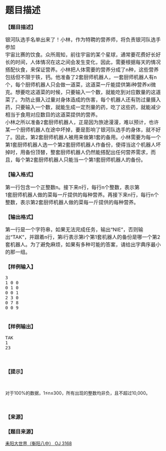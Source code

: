 # 题目描述


<h3>
【题目描述】
</h3>
<div class="content">
<p>
<span style="font-size:medium;">银河队选手名单出来了！小林，作为特聘的营养师，将负责银河队选手参加<br/>
宇宙比赛的饮食。众所周知，前往宇宙的某个星球，通常要花费好长好长的时间，人体情况在这之间会发生变化，因此，需要根据每天的情况搭配伙食，来保证营养。小林把人体需要的营养分成了n种，这些营养包括但不限于铁，钙。他准备了2套厨师机器人，一套厨师机器人有n个，每个厨师机器人只会做一道菜，这道菜一斤能提供第i种营养xi微克。想要吃这道菜的时候，只要输入一个数，就能吃到对应数量的这道菜了。为防止摄入过量对身体造成的伤害，每个机器人还有防过量摄入药，只要输入一个数，就能生成一定剂量的药，吃了这些药，就能减少相当于食用对应数目的这道菜提供的营养。<br/>
小林之所以准备2套厨师机器人，正是因为旅途漫漫，难以预计，也许某一个厨师机器人在途中坏掉，要是影响了银河队选手的身体，就不好了。因此，第2套厨师机器人被用来做第1套的备用。小林需要为每一个第1套厨师机器人选一个第2套厨师机器人作备份，使得当这个机器人坏掉时，用备份顶替，整套厨师机器人仍然能搭配出任何营养需求，而且，每个第2套厨师机器人只能当一个第1套厨师机器人的备份。<br/>
</span> 
</p>
</div>
<h3>
【输入格式】
</h3>
<div class="content">
<p>
<span style="font-size:medium;">第一行包含一个正整数n。接下来n行，每行n个整数，表示第<br/>
1套厨师机器人做的菜每一斤提供的每种营养。再接下来n行，每行n个整数，</span><span style="font-size:medium;">表示第2套厨师机器人做的菜每一斤提供的每种营养。<br/>
</span> 
</p>
</div>
<h3>
【输出格式】
</h3>
<div class="content">
<p>
<span style="font-size:medium;">第一行是一个字符串，如果无法完成任务，输出“NIE”，否则输<br/>
出“TAK”，并跟着n行，第i行表示第i个第1套机器人的备份是哪一个第2套</span><span style="font-size:medium;">机器人。为了避免麻烦，如果有多种可能的答案，请给出字典序最小的那一组。<br/>
</span> 
</p>
</div>
<h3>
【样例输入】
</h3>
<pre>3
1 0 0
0 1 0
0 0 1
2 3 0
0 7 8
0 0 9
  </pre>
<h3>
【样例输出】
</h3>
<pre>TAK
1
23
  
   
  
  </pre>
<h3>
【提示】
</h3>
<div class="content">
<p>
<br/>
</p>
<p>
对于100%的数据，1≤n≤300，所有出现的整数均非负，且不超过10,000。
</p>
<p>
<br/>
</p>
</div>
<h3>
【来源】
</h3>
<div class="content">
<p>
<a href="problemset.php?search="></a> 
</p>
</div>
<h3>
【题目来源】
</h3>
<a href="http://www.lydsy.com/JudgeOnline/problem.php?id=3168">耒阳大世界（衡阳八中） OJ 3168</a>
